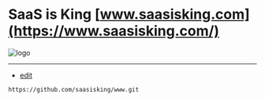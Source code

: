 # SaaS is King [www.saasisking.com](https://www.saasisking.com/)

![logo](https://logo.saasisking.com/1/default.png)



---
+ [edit](https://github.com/saasisking/www/edit/main/README.md)

```
https://github.com/saasisking/www.git
```
